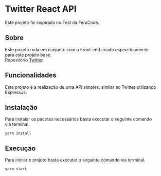 # Twitter React API

Este projeto foi inspirado no Test da FeraCode.

## Sobre

Este projeto roda em conjunto com o Front-end criado especificamente para este projeto base.<br>
Repositório [Twitter](https://github.com/ZeRodolfo/twitter-react).

## Funcionalidades

Este projeto é a realização de uma API simples, similar ao Twitter utilizando ExpressJs.

## Instalação

Para instalar os pacotes necessários basta executar o seguinte comando via terminal.<br>

`yarn install`

## Execução

Para iniciar o projeto basta executar o seguinte comando via terminal.<br>

`yarn start`
